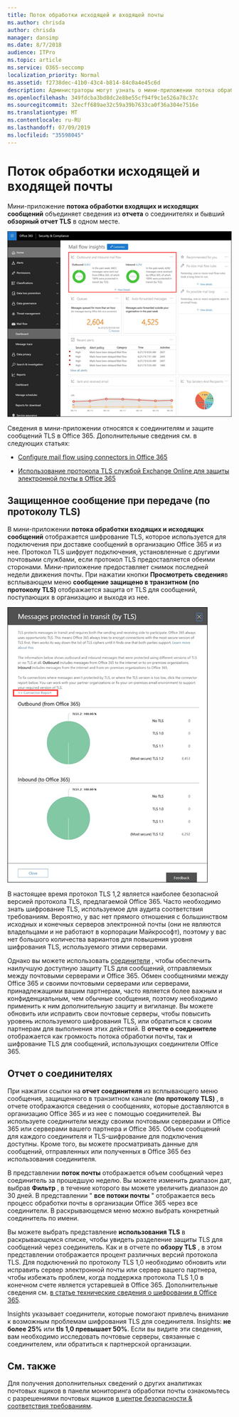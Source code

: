```yaml
---
title: Поток обработки исходящей и входящей почты
ms.author: chrisda
author: chrisda
manager: dansimp
ms.date: 8/7/2018
audience: ITPro
ms.topic: article
ms.service: O365-seccomp
localization_priority: Normal
ms.assetid: f2738dec-41b0-43c4-b814-84c0a4e45c6d
description: Администраторы могут узнать о мини-приложении потока обработки исходящей почты и входящей почты в панели мониторинга потока обработки почты в центре безопасности & соответствия требованиям.
ms.openlocfilehash: 349fdcba3bd8dc2e8be55cf94f9c1e526a78c37c
ms.sourcegitcommit: 32ecff689ae32c59a39b7633ca0f36a304e7516e
ms.translationtype: MT
ms.contentlocale: ru-RU
ms.lasthandoff: 07/09/2019
ms.locfileid: "35598045"
---
```

# <a name="outbound-and-inbound-mail-flow"></a>Поток обработки исходящей и входящей почты

Мини-приложение **потока обработки входящих и исходящих сообщений** объединяет сведения из **отчета** о соединителях и бывший **обзорный отчет TLS** в одном месте.

![Отчет о движении исходящих и входящих сообщений на панели мониторинга потока обработки почты в центре безопасности & соответствия требованиям](media/2c591d1c-bad6-4b72-890e-f8fdfd4f447a.png)

Сведения в мини-приложении относятся к соединителям и защите сообщений TLS в Office 365. Дополнительные сведения см. в следующих статьях:

- [Configure mail flow using connectors in Office 365](https://technet.microsoft.com/library/ms.exch.eac.connectorselection.aspx)

- [Использование протокола TLS службой Exchange Online для защиты электронной почты в Office 365](https://support.office.com/article/4CDE0CDA-3430-4DC0-B489-F2C0736C929F)

## <a name="message-protected-in-transit-by-tls"></a>Защищенное сообщение при передаче (по протоколу TLS)

В мини-приложении **потока обработки входящих и исходящих сообщений** отображается шифрование TLS, которое используется для подключения при доставке сообщений в организацию Office 365 и из нее. Протокол TLS шифрует подключения, установленные с другими почтовыми службами, если протокол TLS предоставляется обеими сторонами. Мини-приложение предоставляет снимок последней недели движения почты. При нажатии кнопки **Просмотреть сведения**в всплывающем меню **сообщение защищено в транзитном (по протоколу TLS)** отображается защита от TLS для сообщений, поступающих в организацию и выходя из нее.

![Всплывающее меню сообщения, защищенное в транзитном (по протоколу TLS) в центре безопасности & соответствия требованиям](media/825aa74c-413d-4141-8e3c-dfe68ae78eed.png)

В настоящее время протокол TLS 1,2 является наиболее безопасной версией протокола TLS, предлагаемой Office 365. Часто необходимо знать шифрование TLS, используемое для аудита соответствия требованиям. Вероятно, у вас нет прямого отношения с большинством исходных и конечных серверов электронной почты (они не являются владельцами и не работают в корпорации Майкрософт), поэтому у вас нет большого количества вариантов для повышения уровня шифрования TLS, используемого этими серверами.

Однако вы можете использовать [соединители](https://technet.microsoft.com/library/ms.exch.eac.connectorselection.aspx) , чтобы обеспечить наилучшую доступную защиту TLS для сообщений, отправляемых между почтовыми серверами и Office 365. Обмен сообщениями между Office 365 и своими почтовыми серверами или серверами, принадлежащими вашим партнерам, часто является более важным и конфиденциальным, чем обычные сообщения, поэтому необходимо применить к ним дополнительную защиту и вигиланце. Вы можете обновить или исправить свои почтовые серверы, чтобы повысить уровень используемого шифрования TLS, или обратиться к своим партнерам для выполнения этих действий. В **отчете о соединителе** отображается как громкость потока обработки почты, так и шифрование TLS для сообщений, использующих соединители Office 365.

## <a name="connector-report"></a>Отчет о соединителях

При нажатии ссылки на **отчет соединителя** из всплывающего меню сообщения, защищенного в транзитном канале **(по протоколу TLS)** , в отчете отображаются сведения о сообщениях, которые доставляются в организацию Office 365 и из нее с помощью соединителей. Вы используете соединители между своими почтовыми серверами и Office 365 или серверами вашего партнера и Office 365. Объем сообщений для каждого соединителя и TLS-шифрование для подключения доступны. Кроме того, вы можете просматривать данные для сообщений, отправленных или полученных в Office 365 без использования соединителя.

В представлении **поток почты** отображается объем сообщений через соединитель за прошедшую неделю. Вы можете изменить диапазон дат, выбрав **Фильтр** , в течение которого вы можете увеличить диапазон до 30 дней. В представлении " **все потоки почты** " отображается весь процесс обработки почты в организации Office 365 через все соединители. В раскрывающемся меню можно выбрать конкретный соединитель по имени.

Вы можете выбрать представление **использования TLS** в раскрывающемся списке, чтобы увидеть разделение защиты TLS для сообщений через соединитель. Как и в отчете по **обзору TLS** , в этом представлении отображается процент различных версий протокола TLS. Для подключений по протоколу TLS 1,0 необходимо обновить или исправить сервер электронной почты или сервер вашего партнера, чтобы избежать проблем, когда поддержка протокола TLS 1,0 в конечном счете является устаревшей в Office 365. Дополнительные сведения см. [в статье технические сведения о шифровании в Office 365](https://support.office.com/article/862cbe93-4268-4ef9-ba79-277545ecf221).

Insights указывает соединители, которые помогают привлечь внимание к возможным проблемам шифрования TLS для соединителя. Insights: **не более 25%** или **tls 1,0 превышает 50%**. Если вы видите эти сведения, вам необходимо исследовать почтовые серверы, связанные с соединителем, или обратиться к партнерской организации.

## <a name="see-also"></a>См. также

Для получения дополнительных сведений о других аналитиках почтовых ящиков в панели мониторинга обработки почты ознакомьтесь с разрешениями почтовых ящиков [в центре безопасности & соответствия требованиям](mail-flow-insights.md).
